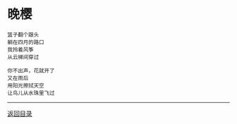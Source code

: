 # 晚樱

```
篮子翻个跟头
躺在四月的路口
我拎着风筝
从云梯间穿过

你不出声，花就开了
又在雨后
用阳光擦拭天空
让鸟儿从水珠里飞过
```



---



[返回目录](./index.html)